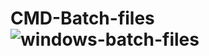 # CMD-Batch-files![windows-batch-files](https://user-images.githubusercontent.com/96796504/225085942-97ea01c6-66a7-4fd2-b770-29d2844ebbc4.png)
